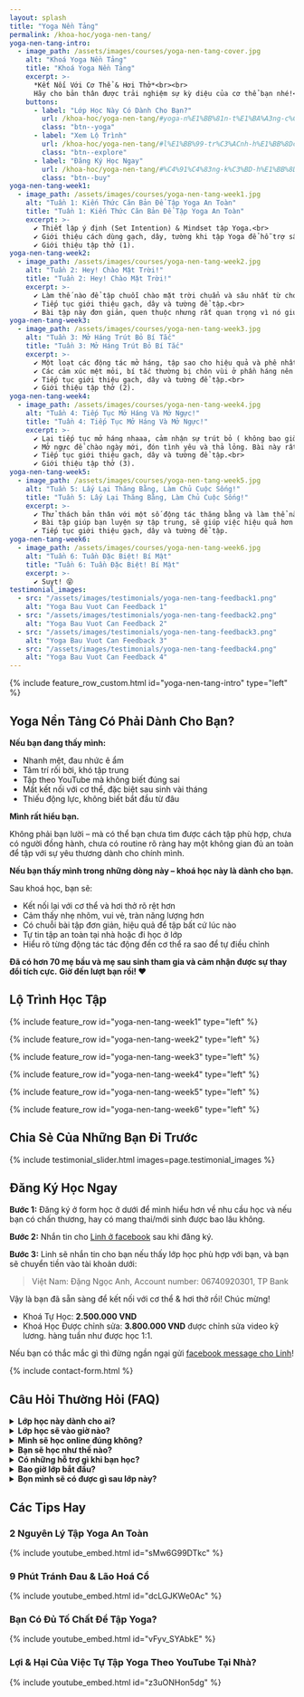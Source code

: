 ```yaml
---
layout: splash
title: "Yoga Nền Tảng"
permalink: /khoa-hoc/yoga-nen-tang/
yoga-nen-tang-intro:
  - image_path: /assets/images/courses/yoga-nen-tang-cover.jpg
    alt: "Khoá Yoga Nền Tảng"
    title: "Khoá Yoga Nền Tảng"
    excerpt: >-
      *Kết Nối Với Cơ Thể & Hơi Thở*<br><br>
      Hãy cho bản thân được trải nghiệm sự kỳ diệu của cơ thể bạn nhé!<br><br>
    buttons:
      - label: "Lớp Học Này Có Dành Cho Bạn?"
        url: /khoa-hoc/yoga-nen-tang/#yoga-n%E1%BB%81n-t%E1%BA%A3ng-c%C3%B3-ph%E1%BA%A3i-d%C3%A0nh-cho-b%E1%BA%A1n
        class: "btn--yoga"
      - label: "Xem Lộ Trình"
        url: /khoa-hoc/yoga-nen-tang/#l%E1%BB%99-tr%C3%ACnh-h%E1%BB%8Dc-t%E1%BA%ADp
        class: "btn--explore"
      - label: "Đăng Ký Học Ngay"
        url: /khoa-hoc/yoga-nen-tang/#%C4%91%C4%83ng-k%C3%BD-h%E1%BB%8Dc-ngay
        class: "btn--buy"
yoga-nen-tang-week1:
  - image_path: /assets/images/courses/yoga-nen-tang-week1.jpg
    alt: "Tuần 1: Kiến Thức Căn Bản Để Tập Yoga An Toàn"
    title: "Tuần 1: Kiến Thức Căn Bản Để Tập Yoga An Toàn"
    excerpt: >-
      ✔️ Thiết lập ý định (Set Intention) & Mindset tập Yoga.<br>
      ✔️ Giới thiệu cách dùng gạch, dây, tường khi tập Yoga để hỗ trợ sâu.<br>
      ✔️ Giới thiệu tập thở (1).
yoga-nen-tang-week2:
  - image_path: /assets/images/courses/yoga-nen-tang-week2.jpg
    alt: "Tuần 2: Hey! Chào Mặt Trời!"
    title: "Tuần 2: Hey! Chào Mặt Trời!"
    excerpt: >-
      ✔️ Làm thế nào để tập chuỗi chào mặt trời chuẩn và sâu nhất từ chó úp mặt, đến rắn hổ mang, đến plank v.v.<br>
      ✔️ Tiếp tục giới thiệu gạch, dây và tường để tập.<br>
      ✔️ Bài tập này đơn giản, quen thuộc nhưng rất quan trọng vì nó giúp bạn khởi động các cơ để vào các bài tập khác tốt hơn!.
yoga-nen-tang-week3:
  - image_path: /assets/images/courses/yoga-nen-tang-week3.jpg
    alt: "Tuần 3: Mở Háng Trút Bỏ Bí Tắc"
    title: "Tuần 3: Mở Háng Trút Bỏ Bí Tắc"
    excerpt: >-
      ✔️ Một loạt các động tác mở háng, tập sao cho hiệu quả và phê nhất 😆<br>
      ✔️ Các cảm xúc mệt mỏi, bí tắc thường bị chôn vùi ở phần háng nên khi bạn tập các động tác khác, sẽ giúp bạn trút bỏ nhiều năng lượng không tốt.<br>
      ✔️ Tiếp tục giới thiệu gạch, dây và tường để tập.<br>
      ✔️ Giới thiệu tập thở (2).
yoga-nen-tang-week4:
  - image_path: /assets/images/courses/yoga-nen-tang-week4.jpg
    alt: "Tuần 4: Tiếp Tục Mở Háng Và Mở Ngực!"
    title: "Tuần 4: Tiếp Tục Mở Háng Và Mở Ngực!"
    excerpt: >-
      ✔️ Lại tiếp tục mở háng nhaaa, cảm nhận sự trút bỏ ( không bao giờ mở hết được ý 😝)<br>
      ✔️ Mở ngực để chào ngày mới, đón tình yêu và thả lỏng. Bài này rất hợp sau khi đã trút bỏ những năng lượng không tốt này.<br>
      ✔️ Tiếp tục giới thiệu gạch, dây và tường để tập.<br>
      ✔️ Giới thiệu tập thở (3).
yoga-nen-tang-week5:
  - image_path: /assets/images/courses/yoga-nen-tang-week5.jpg
    alt: "Tuần 5: Lấy Lại Thăng Bằng, Làm Chủ Cuộc Sống!"
    title: "Tuần 5: Lấy Lại Thăng Bằng, Làm Chủ Cuộc Sống!"
    excerpt: >-
      ✔️ Thử thách bản thân với một số động tác thăng bằng và làm thể nào để chinh phục được nó!<br>
      ✔️ Bài tập giúp bạn luyện sự tập trung, sẽ giúp việc hiệu quả hơn!<br>
      ✔️ Tiếp tục giới thiệu gạch, dây và tường để tập.
yoga-nen-tang-week6:
  - image_path: /assets/images/courses/yoga-nen-tang-week6.jpg
    alt: "Tuần 6: Tuần Đặc Biệt! Bí Mật"
    title: "Tuần 6: Tuần Đặc Biệt! Bí Mật"
    excerpt: >-
      ✔️ Suỵt! 😝
testimonial_images:
  - src: "/assets/images/testimonials/yoga-nen-tang-feedback1.png"
    alt: "Yoga Bau Vuot Can Feedback 1"
  - src: "/assets/images/testimonials/yoga-nen-tang-feedback2.png"
    alt: "Yoga Bau Vuot Can Feedback 2"
  - src: "/assets/images/testimonials/yoga-nen-tang-feedback3.png"
    alt: "Yoga Bau Vuot Can Feedback 3"
  - src: "/assets/images/testimonials/yoga-nen-tang-feedback4.png"
    alt: "Yoga Bau Vuot Can Feedback 4"
---
```


<!-- markdownlint-disable MD033 -->

{% include feature_row_custom.html id="yoga-nen-tang-intro" type="left" %}

## Yoga Nền Tảng Có Phải Dành Cho Bạn?

**Nếu bạn đang thấy mình:**

- Nhanh mệt, đau nhức ê ẩm
- Tâm trí rối bời, khó tập trung
- Tập theo YouTube mà không biết đúng sai
- Mất kết nối với cơ thể, đặc biệt sau sinh vài tháng
- Thiếu động lực, không biết bắt đầu từ đâu

**Mình rất hiểu bạn.**

Không phải bạn lười – mà có thể bạn chưa tìm được cách tập phù hợp, chưa có người đồng hành, chưa có routine rõ ràng hay một không gian đủ an toàn để tập với sự yêu thương dành cho chính mình.

**Nếu bạn thấy mình trong những dòng này – khoá học này là dành cho bạn.**

Sau khoá học, bạn sẽ:

- Kết nối lại với cơ thể và hơi thở rõ rệt hơn
- Cảm thấy nhẹ nhõm, vui vẻ, tràn năng lượng hơn
- Có chuỗi bài tập đơn giản, hiệu quả để tập bất cứ lúc nào
- Tự tin tập an toàn tại nhà hoặc đi học ở lớp
- Hiểu rõ từng động tác tác động đến cơ thể ra sao để tự điều chỉnh

**Đã có hơn 70 mẹ bầu và mẹ sau sinh tham gia và cảm nhận được sự thay đổi tích cực.**
**Giờ đến lượt bạn rồi! ❤️**

## Lộ Trình Học Tập

{% include feature_row id="yoga-nen-tang-week1" type="left" %}

{% include feature_row id="yoga-nen-tang-week2" type="left" %}

{% include feature_row id="yoga-nen-tang-week3" type="left" %}

{% include feature_row id="yoga-nen-tang-week4" type="left" %}

{% include feature_row id="yoga-nen-tang-week5" type="left" %}

{% include feature_row id="yoga-nen-tang-week6" type="left" %}

## Chia Sẻ Của Những Bạn Đi Trước

{% include testimonial_slider.html images=page.testimonial_images %}

## Đăng Ký Học Ngay

**Bước 1:** Đăng ký ở form học ở dưới để mình hiểu hơn về nhu cầu học và nếu bạn có chấn thương, hay có mang thai/mới sinh được bao lâu không.

**Bước 2:** Nhắn tin cho [Linh ở facebook](https://www.facebook.com/ngoclinhdnl/) sau khi đăng ký.

**Bước 3:** Linh sẽ nhắn tin cho bạn nếu thấy lớp học phù hợp với bạn, và bạn sẽ chuyển tiền vào tài khoản dưới:

>Việt Nam: Đặng Ngọc Anh, Account number: 06740920301, TP Bank

​Vậy là bạn đã sẵn sàng để kết nối với cơ thể & hơi thở rồi! Chúc mừng!

- Khoá Tự Học: **2.500.000 VND**
- Khoá Học Được chỉnh sửa: **3.800.000 VND** được chỉnh sửa video kỹ lương. hàng tuần như được học 1:1.

​​​Nếu bạn có thắc mắc gì thì đừng ngần ngại gửi [facebook message cho Linh](https://www.facebook.com/ngoclinhdnl/)!

{% include contact-form.html %}

## Câu Hỏi Thường Hỏi (FAQ)

<details>
  <summary><strong>Lớp học này dành cho ai?</strong></summary>
  <ul>
    <li>Cho bạn nào muốn khoẻ hơn trong thời gian ngắn.</li>
    <li>Cho bạn nào muốn thiết lập 1 thói quen tập Yoga hàng ngày nhưng không biết tập gì.</li>
    <li>Cho bạn nào thực sự tạo dựng nền tảng Yoga chắc chắn để khoẻ nhưng trên hết không bị chấn thương cổ tay, lưng, cổ, chân, đầu gối . vvv.</li>
    <li>Dù bạn đã tập Yoga lâu năm hay chưa biết tí gì Yoga, nếu bạn muốn kết nối Tâm-Thân-Trí hơn, lớp này là cho bạn. Sau khi học lớp này, bạn sẽ phát triển 1 tình yêu và tự tin cho bản thân hơn rất nhiều, và chắc chắn nó sẽ giúp bạn tự tin ngay cả khi bạn ra khỏi thảm, ở ngoài đời sống của bạn.</li>
  </ul>
</details>

<details>
  <summary><strong>Lớp học sẽ vào giờ nào?</strong></summary>
  <p>Đây là lớp tự học, nên bạn là người làm chủ và có thể chủ động giờ giấc theo thời gian biểu của bạn. Mình sẽ khuyến khích bạn vẫn tập như thể đang học live với mình, tức là tập từ 6-7 tuần để thấy sự chuyển đổi của cơ thể nhanh và rõ ràng nhất!</p>
</details>

<details>
  <summary><strong>Mình sẽ học online đúng không?</strong></summary>
  <p>Đúng vậy!! Bạn, máy tính yêu thương của bạn, và Yoga ☺️</p>
</details>

<details>
  <summary><strong>Bạn sẽ học như thế nào?</strong></summary>
  <ul>
    <li>Bạn sẽ được mời vào nhóm Facebook kín riêng với hướng dẫn kỹ lượng mà mình đã sắp xếp theo 6 tuần cho gần 20 chục các động tác cơ bản của Yoga.</li>
    <li>Ở lớp này, bạn có thể tự chọn giờ học cho bạn 1 cách phù hợp nhất. Cứ khi nào muốn học là mở bài ra học thôi. Bạn sẽ là người làm chủ chặng đường này của mình.</li>
    <li>Khoá học kéo dài 6 tuần, nhưng bạn có thể giãn ra thành 8-9 tuần nếu cần thiết, miễn là bạn vẫn tập các bài cũ đều đặn các tuần.</li>
  </ul>
</details>

<details>
  <summary><strong>Có những hỗ trợ gì khi bạn học?</strong></summary>
  <ul>
    <li>Trong lúc học, bạn có thể comment hỏi bất cứ câu hỏi gì ở ngay trong các video, mình sẽ trả lời kỹ càng cho bạn.</li>
    <li>Muốn có người hỗ trợ chỉnh sửa? Bạn có thể upgrade lên gói "Học có chỉnh sửa", để mình sửa các động tác hàng tuần cực kỳ chi tiết. Mình có thể đảm bảo bạn sẽ cảm nhận sự khác biệt ở cơ thể hơn hẳn so với trước khi lựa chọn gói có chỉnh sửa này. Cam kết hoàn tiền nếu cảm thấy không hài lòng ☺️</li>
  </ul>
</details>

<details>
  <summary><strong>Bao giờ lớp bắt đầu?</strong>​​​​​​​​​​​​​​​​​​</summary>
  <p>Bạn có thể bắt đầu bất cứ lúc nào!</p>
</details>

<details>
  <summary><strong>Bọn mình sẽ có được gì sau lớp này?</strong>​​​​​​​​​​​​​​​​​​​</summary>
  <ul>
    <li>Kiến thức vững chãi để tập không bị chấn thương.</li>
    <li>Tâm hồn yêu thương cơ thể và bản thân mình hơn rất nhiều.</li>
    <li>Nhận ra mình có thể làm tất cả những gì bạn muốn !.</li>
  </ul>
  <p>...và rất nhiều thứ nữa nha, bọn mình chỉ có kể qua thế thôi ☺️</p>
  <p>
    Có gì cứ vào nhóm
    <a href="https://www.facebook.com/groups/yoga.cung.linh.anh" target="_blank" rel="noopener">Facebook Yoga cùng Linh Anh</a>
    của bọn mình sẽ biết!
  </p>
</details>

## Các Tips Hay

### 2 Nguyên Lý Tập Yoga An Toàn

{% include youtube_embed.html id="sMw6G99DTkc" %}

### 9 Phút Tránh Đau & Lão Hoá Cổ

{% include youtube_embed.html id="dcLGJKWe0Ac" %}

### Bạn Có Đủ Tố Chất Để Tập Yoga?

{% include youtube_embed.html id="vFyv_SYAbkE" %}

### Lợi & Hại Của Việc Tự Tập Yoga Theo YouTube Tại Nhà?

{% include youtube_embed.html id="z3uONHon5dg" %}
